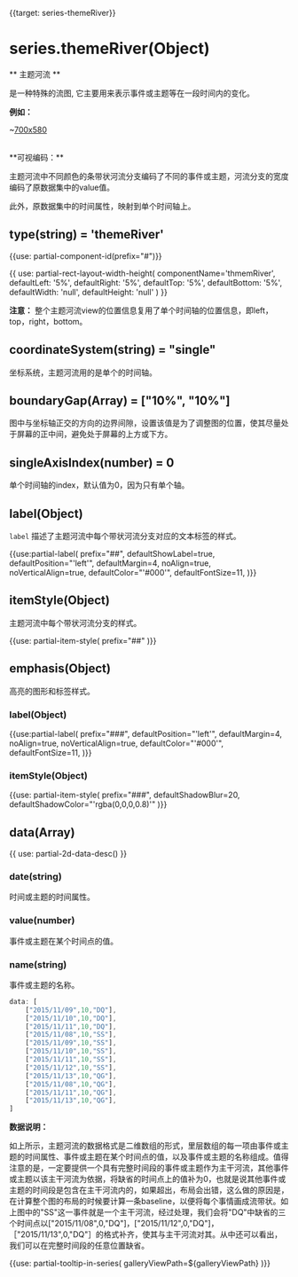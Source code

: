 
{{target: series-themeRiver}}

# series.themeRiver(Object)

** 主题河流 **

是一种特殊的流图, 它主要用来表示事件或主题等在一段时间内的变化。

**例如：**

~[700x580](${galleryViewPath}themeRiver-lastfm&edit=1&reset=1)


<br>
**可视编码：**

主题河流中不同颜色的条带状河流分支编码了不同的事件或主题，河流分支的宽度编码了原数据集中的value值。

此外，原数据集中的时间属性，映射到单个时间轴上。


## type(string) = 'themeRiver'

{{use: partial-component-id(prefix="#")}}

{{ use: partial-rect-layout-width-height(
    componentName='thmemRiver',
    defaultLeft: '5%',
    defaultRight: '5%',
    defaultTop: '5%',
    defaultBottom: '5%',
    defaultWidth: 'null',
    defaultHeight: 'null'
) }}

**注意：**
整个主题河流view的位置信息复用了单个时间轴的位置信息，即left，top，right，bottom。


## coordinateSystem(string) = "single"

坐标系统，主题河流用的是单个的时间轴。


## boundaryGap(Array) = ["10%", "10%"]

图中与坐标轴正交的方向的边界间隙，设置该值是为了调整图的位置，使其尽量处于屏幕的正中间，避免处于屏幕的上方或下方。


## singleAxisIndex(number) = 0

单个时间轴的index，默认值为0，因为只有单个轴。


## label(Object)

`label` 描述了主题河流中每个带状河流分支对应的文本标签的样式。

{{use:partial-label(
    prefix="##",
    defaultShowLabel=true,
    defaultPosition="'left'",
    defaultMargin=4,
    noAlign=true,
    noVerticalAlign=true,
    defaultColor="'#000'",
    defaultFontSize=11,
)}}

## itemStyle(Object)

主题河流中每个带状河流分支的样式。

{{use: partial-item-style(
    prefix="##"
)}}

## emphasis(Object)

高亮的图形和标签样式。

### label(Object)
{{use:partial-label(
    prefix="###",
    defaultPosition="'left'",
    defaultMargin=4,
    noAlign=true,
    noVerticalAlign=true,
    defaultColor="'#000'",
    defaultFontSize=11,
)}}

### itemStyle(Object)
{{use: partial-item-style(
    prefix="###",
    defaultShadowBlur=20,
    defaultShadowColor="'rgba(0,0,0,0.8)'"
)}}


## data(Array)
{{ use: partial-2d-data-desc() }}
### date(string)
时间或主题的时间属性。
### value(number)
事件或主题在某个时间点的值。
### name(string)
事件或主题的名称。

```js
data: [
    ["2015/11/09",10,"DQ"],
    ["2015/11/10",10,"DQ"],
    ["2015/11/11",10,"DQ"],
    ["2015/11/08",10,"SS"],
    ["2015/11/09",10,"SS"],
    ["2015/11/10",10,"SS"],
    ["2015/11/11",10,"SS"],
    ["2015/11/12",10,"SS"],
    ["2015/11/13",10,"QG"],
    ["2015/11/08",10,"QG"],
    ["2015/11/11",10,"QG"],
    ["2015/11/13",10,"QG"],
]
```
**数据说明：**

如上所示，主题河流的数据格式是二维数组的形式，里层数组的每一项由事件或主题的时间属性、事件或主题在某个时间点的值，以及事件或主题的名称组成。值得注意的是，一定要提供一个具有完整时间段的事件或主题作为主干河流，其他事件或主题以该主干河流为依据，将缺省的时间点上的值补为0，也就是说其他事件或主题的时间段是包含在主干河流内的，如果超出，布局会出错，这么做的原因是，在计算整个图的布局的时候要计算一条baseline，以便将每个事情画成流带状。如上图中的"SS"这一事件就是一个主干河流，经过处理，我们会将"DQ"中缺省的三个时间点以["2015/11/08",0,"DQ"]，["2015/11/12",0,"DQ"]，［"2015/11/13",0,"DQ"］的格式补齐，使其与主干河流对其。从中还可以看出，我们可以在完整时间段的任意位置缺省。


{{use: partial-tooltip-in-series(
    galleryViewPath=${galleryViewPath}
)}}
